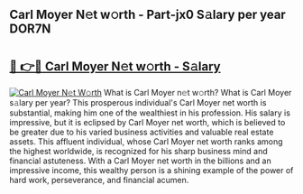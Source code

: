 ## Carl Moyer N𝚎t w𝚘rth - Part-jx0 S𝚊lary per year DOR7N

# <h2><a href="http://gc2oq6k.nevu.top/?p=Carl+Moyer">🔗 👉🔴 Carl Moyer N𝚎t w𝚘rth - S𝚊lary</a></h2>

[![Carl Moyer N𝚎t W𝚘rth](https://i.imgur.com/Oavwk0R.jpeg)](http://gc2oq6k.nevu.top/?p=Carl+Moyer)
What is Carl Moyer n𝚎t w𝚘rth? What is Carl Moyer s𝚊lary per year?
This prosperous individual's Carl Moyer net worth is substantial, making him one of the wealthiest in his profession. His salary is impressive, but it is eclipsed by Carl Moyer net worth, which is believed to be greater due to his varied business activities and valuable real estate assets. This affluent individual, whose Carl Moyer net worth ranks among the highest worldwide, is recognized for his sharp business mind and financial astuteness. With a Carl Moyer net worth in the billions and an impressive income, this wealthy person is a shining example of the power of hard work, perseverance, and financial acumen.

